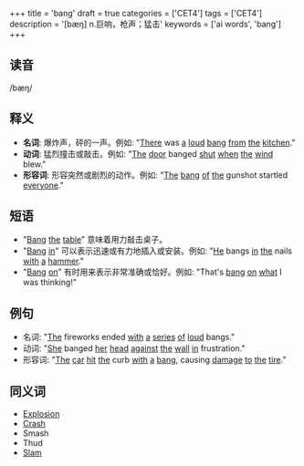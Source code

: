 +++
title = 'bang'
draft = true
categories = ['CET4']
tags = ['CET4']
description = '[bæŋ] n.巨响，枪声；猛击'
keywords = ['ai words', 'bang']
+++

## 读音
/bæŋ/

## 释义
- **名词**: 爆炸声，砰的一声。例如: "[There](/post/there/) was [a](/post/a/) [loud](/post/loud/) [bang](/post/bang/) [from](/post/from/) [the](/post/the/) [kitchen](/post/kitchen/)."
- **动词**: 猛烈撞击或敲击。例如: "[The](/post/the/) [door](/post/door/) banged [shut](/post/shut/) [when](/post/when/) [the](/post/the/) [wind](/post/wind/) blew."
- **形容词**: 形容突然或剧烈的动作。例如: "[The](/post/the/) [bang](/post/bang/) [of](/post/of/) [the](/post/the/) gunshot startled [everyone](/post/everyone/)."

## 短语
- "[Bang](/post/bang/) [the](/post/the/) [table](/post/table/)" 意味着用力敲击桌子。
- "[Bang](/post/bang/) [in](/post/in/)" 可以表示迅速或有力地插入或安装。例如: "[He](/post/he/) bangs [in](/post/in/) [the](/post/the/) nails [with](/post/with/) [a](/post/a/) [hammer](/post/hammer/)."
- "[Bang](/post/bang/) [on](/post/on/)" 有时用来表示非常准确或恰好。例如: "That's [bang](/post/bang/) [on](/post/on/) [what](/post/what/) I was thinking!"

## 例句
- 名词: "[The](/post/the/) fireworks ended [with](/post/with/) [a](/post/a/) [series](/post/series/) [of](/post/of/) [loud](/post/loud/) bangs."
- 动词: "[She](/post/she/) banged [her](/post/her/) [head](/post/head/) [against](/post/against/) [the](/post/the/) [wall](/post/wall/) [in](/post/in/) frustration."
- 形容词: "[The](/post/the/) [car](/post/car/) [hit](/post/hit/) [the](/post/the/) curb [with](/post/with/) [a](/post/a/) [bang](/post/bang/), causing [damage](/post/damage/) [to](/post/to/) [the](/post/the/) [tire](/post/tire/)."

## 同义词
- [Explosion](/post/explosion/)
- [Crash](/post/crash/)
- Smash
- Thud
- [Slam](/post/slam/)
